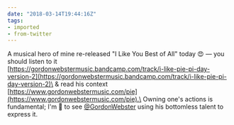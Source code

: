 ```yaml
---
date: "2018-03-14T19:44:16Z"
tags:
- imported
- from-twitter
---
```

A musical hero of mine re-released "I Like You Best of All" today 😍 — you should listen to it \
[https://gordonwebstermusic.bandcamp.com/track/i-like-pie-pi-day-version-2](https://gordonwebstermusic.bandcamp.com/track/i-like-pie-pi-day-version-2)\
 &amp; read his context [https://www.gordonwebstermusic.com/pie](https://www.gordonwebstermusic.com/pie).\
Owning one's actions is fundamental; I'm 🤩 to see [@GordonWebster](/twitter/#/GordonWebster) using his bottomless talent to express it.
